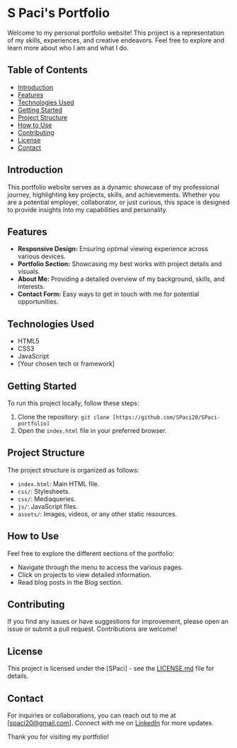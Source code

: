# S Paci's Portfolio

Welcome to my personal portfolio website! This project is a representation of my skills, experiences, and creative endeavors. Feel free to explore and learn more about who I am and what I do.

## Table of Contents

- [Introduction](#introduction)
- [Features](#features)
- [Technologies Used](#technologies-used)
- [Getting Started](#getting-started)
- [Project Structure](#project-structure)
- [How to Use](#how-to-use)
- [Contributing](#contributing)
- [License](#license)
- [Contact](#contact)

## Introduction

This portfolio website serves as a dynamic showcase of my professional journey, highlighting key projects, skills, and achievements. Whether you are a potential employer, collaborator, or just curious, this space is designed to provide insights into my capabilities and personality.

## Features

- **Responsive Design:** Ensuring optimal viewing experience across various devices.
- **Portfolio Section:** Showcasing my best works with project details and visuals.
- **About Me:** Providing a detailed overview of my background, skills, and interests.
- **Contact Form:** Easy ways to get in touch with me for potential opportunities.

## Technologies Used

- HTML5
- CSS3
- JavaScript
- [Your chosen tech or framework]

## Getting Started

To run this project locally, follow these steps:

1. Clone the repository: `git clone [https://github.com/SPaci20/SPaci-portfolio]`
2. Open the `index.html` file in your preferred browser.

## Project Structure

The project structure is organized as follows:

- `index.html`: Main HTML file.
- `css/`: Stylesheets.
- `css/`: Mediaqueries.
- `js/`: JavaScript files.
- `assets/`: Images, videos, or any other static resources.

## How to Use

Feel free to explore the different sections of the portfolio:
- Navigate through the menu to access the various pages.
- Click on projects to view detailed information.
- Read blog posts in the Blog section.

## Contributing

If you find any issues or have suggestions for improvement, please open an issue or submit a pull request. Contributions are welcome!

## License

This project is licensed under the [SPaci] - see the [LICENSE.md](LICENSE.md) file for details.

## Contact

For inquiries or collaborations, you can reach out to me at [spaci20@gmail.com]. Connect with me on [LinkedIn](https://www.linkedin.com/in/shimirwa-pacifique-457062128/) for more updates.

Thank you for visiting my portfolio!

